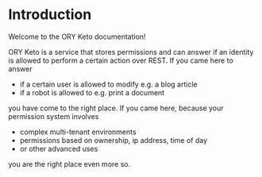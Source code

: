 # Introduction

Welcome to the ORY Keto documentation!

ORY Keto is a service that stores permissions and can answer if an identity is
allowed to perform a certain action over REST. If you came here to answer

- if a certain user is allowed to modify e.g. a blog article
- if a robot is allowed to e.g. print a document

you have come to the right place. If you came here, because your permission
system involves

- complex multi-tenant environments
- permissions based on ownership, ip address, time of day
- or other advanced uses

you are the right place even more so.
